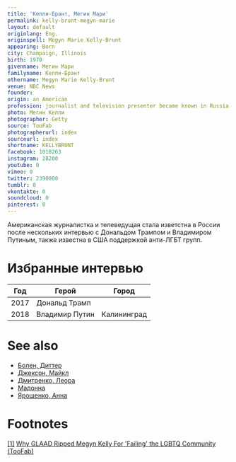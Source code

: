```yaml
---
title: 'Келли-Брант, Мегин Мари'
permalink: kelly-brunt-megyn-marie
layout: default
originlang: Eng.
originspell: Megyn Marie Kelly-Brunt
appearing: Born
city: Champaign, Illinois
birth: 1970
givenname: Мегин Мари
familyname: Келли-Брант
othername: Megyn Marie Kelly-Brunt
venue: NBC News
founder: 
origin: an American
profession: journalist and television presenter became known in Russia after several interviews with Donald Trump and Vladimir Putin, also known in the US for the support of anti-LGBT groups
photo: Мегин Келли
photographer: Getty
source: TooFab
photographerurl: index
sourceurl: index
shortname: KELLYBRUNT
facebook: 1018263
instagram: 28200
youtube: 0
vimeo: 0
twitter: 2390000
tumblr: 0
vkontakte: 0
soundcloud: 0
pinterest: 0
---
```

Американская журналистка и телеведущая стала изветстна в России после нескольких интервью с Дональдом Трампом и Владимиром Путиным, также известна в США поддержкой анти-ЛГБТ групп.

# Избранные интервью

|Год|Герой|Город|
|-|-|-|
|2017|Дональд Трамп||
|2018|Владимир Путин|Калининград|


# See also

+ [Болен, Диттер](index)
+ [Джексон, Майкл](index)
+ [Дмитренко, Леора](index)
+ [Мадонна](index)
+ [Ярошенко, Анна](index)


# Footnotes

[[1]](#a1) <span id="f1"></span> [Why GLAAD Ripped Megyn Kelly For 'Failing' the LGBTQ Community (TooFab)](http://toofab.com/2017/12/09/why-glaad-ripped-megyn-kelly-for-failing-the-lgbtq-community/)
